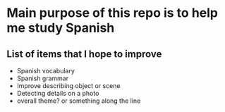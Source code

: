 # Main purpose of this repo is to help me study Spanish

## List of items that I hope to improve
- Spanish vocabulary
- Spanish grammar
- Improve describing object or scene
- Detecting details on a photo
- overall theme? or something along the line